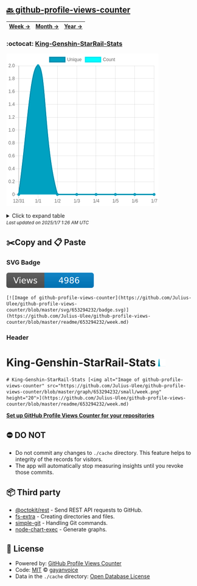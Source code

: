## [🔙 github-profile-views-counter](https://github.com/Julius-Ulee/github-profile-views-counter)
| [**Week →**](https://github.com/Julius-Ulee/github-profile-views-counter/blob/master/readme/653294232/week.md) | [**Month →**](https://github.com/Julius-Ulee/github-profile-views-counter/blob/master/readme/653294232/month.md) | [**Year →**](https://github.com/Julius-Ulee/github-profile-views-counter/blob/master/readme/653294232/year.md) |
| ---- | ---- | ----- |
### :octocat: [King-Genshin-StarRail-Stats](https://github.com/Julius-Ulee/King-Genshin-StarRail-Stats)
![Image of github-profile-views-counter](https://github.com/Julius-Ulee/github-profile-views-counter/blob/master/graph/653294232/large/week.png)

<details>
	<summary>Click to expand table</summary>
	<h2>:calendar: Week Page Views Table</h2>
<table>
	<tr>
		<th>
			Last Updated
		</th>
		<th>
			Unique
		</th>
		<th>
			Count
		</th>
	</tr>
	<tr>
		<td>
			<code>2025/1/7</code>
		</td>
		<td>
			<code>0</code>
		</td>
		<td>
			<code>0</code>
		</td>
	</tr>
	<tr>
		<td>
			<code>2025/1/6</code>
		</td>
		<td>
			<code>0</code>
		</td>
		<td>
			<code>0</code>
		</td>
	</tr>
	<tr>
		<td>
			<code>2025/1/5</code>
		</td>
		<td>
			<code>0</code>
		</td>
		<td>
			<code>0</code>
		</td>
	</tr>
	<tr>
		<td>
			<code>2025/1/4</code>
		</td>
		<td>
			<code>0</code>
		</td>
		<td>
			<code>0</code>
		</td>
	</tr>
	<tr>
		<td>
			<code>2025/1/3</code>
		</td>
		<td>
			<code>0</code>
		</td>
		<td>
			<code>0</code>
		</td>
	</tr>
	<tr>
		<td>
			<code>2025/1/2</code>
		</td>
		<td>
			<code>0</code>
		</td>
		<td>
			<code>0</code>
		</td>
	</tr>
	<tr>
		<td>
			<code>2025/1/1</code>
		</td>
		<td>
			<code>2</code>
		</td>
		<td>
			<code>2</code>
		</td>
	</tr>
	<tr>
		<td>
			<code>2024/12/31</code>
		</td>
		<td>
			<code>0</code>
		</td>
		<td>
			<code>0</code>
		</td>
	</tr>
</table>

</details>
<small><i>Last updated on 2025/1/7 1:26 AM UTC</i></small>

## ✂️Copy and 📋 Paste
### SVG Badge
[![Image of github-profile-views-counter](https://github.com/Julius-Ulee/github-profile-views-counter/blob/master/svg/653294232/badge.svg)](https://github.com/Julius-Ulee/github-profile-views-counter/blob/master/readme/653294232/week.md)
```readme
[![Image of github-profile-views-counter](https://github.com/Julius-Ulee/github-profile-views-counter/blob/master/svg/653294232/badge.svg)](https://github.com/Julius-Ulee/github-profile-views-counter/blob/master/readme/653294232/week.md)
```
### Header
# King-Genshin-StarRail-Stats [<img alt="Image of github-profile-views-counter" src="https://github.com/Julius-Ulee/github-profile-views-counter/blob/master/graph/653294232/small/week.png" height="20">](https://github.com/Julius-Ulee/github-profile-views-counter/blob/master/readme/653294232/week.md)
```readme
# King-Genshin-StarRail-Stats [<img alt="Image of github-profile-views-counter" src="https://github.com/Julius-Ulee/github-profile-views-counter/blob/master/graph/653294232/small/week.png" height="20">](https://github.com/Julius-Ulee/github-profile-views-counter/blob/master/readme/653294232/week.md)
```
[**Set up GitHub Profile Views Counter for your repositories**](https://github.com/gayanvoice/github-profile-views-counter)
## ⛔ DO NOT
- Do not commit any changes to `./cache` directory. This feature helps to integrity of the records for visitors.
- The app will automatically stop measuring insights until you revoke those commits.
## 📦 Third party

- [@octokit/rest](https://www.npmjs.com/package/@octokit/rest) - Send REST API requests to GitHub.
- [fs-extra](https://www.npmjs.com/package/fs-extra) - Creating directories and files.
- [simple-git](https://www.npmjs.com/package/simple-git) - Handling Git commands.
- [node-chart-exec](https://www.npmjs.com/package/node-chart-exec) - Generate graphs.
## 📄 License
- Powered by: [GitHub Profile Views Counter](https://github.com/gayanvoice/github-profile-views-counter)
- Code: [MIT](./LICENSE) © [gayanvoice](https://github.com/gayanvoice/github-profile-views-counter)
- Data in the `./cache` directory: [Open Database License](https://opendatacommons.org/licenses/odbl/1-0/)